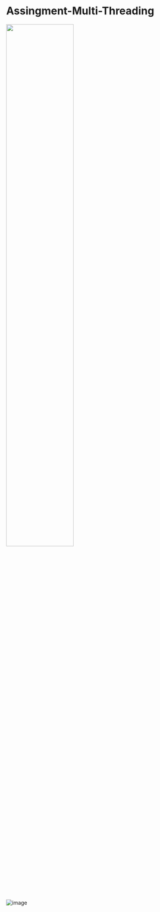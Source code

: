 # Assingment-Multi-Threading

<img src="https://github.com/psrana/Assingment-Multi-Threading/assets/7460892/69f331af-b987-48f3-967f-92359243bfbd" width="60%" height="60%">

![image](https://github.com/meritesh101/demo/assets/110470459/616095bf-9e40-4ef9-a3ad-b46f496d6449)
